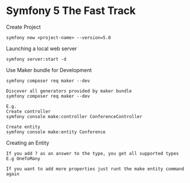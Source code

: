 # Symfony 5 The Fast Track

Create Project
```
symfony new <project-name> --version=5.0
```

Launching a local web server
```
symfony server:start -d
```

Use Maker bundle for Development
```
symfony composer req maker --dev

Discover all generators provided by maker bundle
symfony composer req maker --dev

E.g.
Create controller
symfony console make:controller ConferenceController

Create entity
symfony console make:entity Conference
```

Creating an Entity
```
If you add ? as an answer to the type, you get all supported types
E.g OneToMany

If you want to add more properties just runt the make entity command again
```
